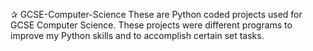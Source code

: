 ✰ GCSE-Computer-Science
These are Python coded projects used for GCSE Computer Science. These projects were different programs to improve my Python skills and to accomplish certain set tasks.
